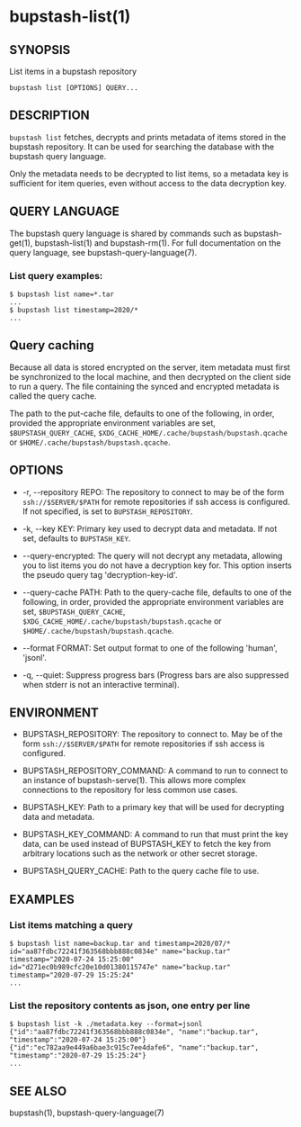 bupstash-list(1) 
===============

## SYNOPSIS

List items in a bupstash repository

`bupstash list [OPTIONS] QUERY... `

## DESCRIPTION

`bupstash list` fetches, decrypts and prints metadata of items stored
in the bupstash repository. It can be used for searching the database
with the bupstash query language. 

Only the metadata needs to be decrypted to list items, so a metadata key is sufficient
for item queries, even without access to the data decryption key.


## QUERY LANGUAGE

The bupstash query language is shared by commands such as bupstash-get(1), bupstash-list(1) and bupstash-rm(1).
For full documentation on the query language, see bupstash-query-language(7).

### List query examples:

```
$ bupstash list name=*.tar
...
$ bupstash list timestamp=2020/*
...
```

## Query caching

Because all data is stored encrypted on the server, item metadata must first be synchronized to the local machine,
and then decrypted on the client side to run a query. The file containing the synced and encrypted metadata
is called the query cache.

The path to the put-cache file, defaults to one of the following, in order, provided
the appropriate environment variables are set, `$BUPSTASH_QUERY_CACHE`,
`$XDG_CACHE_HOME/.cache/bupstash/bupstash.qcache` or `$HOME/.cache/bupstash/bupstash.qcache`.

## OPTIONS

* -r, --repository REPO:
  The repository to connect to may be of the form `ssh://$SERVER/$PATH` for
  remote repositories if ssh access is configured. If not specified, is set to `BUPSTASH_REPOSITORY`.

* -k, --key KEY:
  Primary key used to decrypt data and metadata. If not set, defaults
  to `BUPSTASH_KEY`.

* --query-encrypted:
  The query will not decrypt any metadata, allowing you to
  list items you do not have a decryption key for.
  This option inserts the pseudo query tag 'decryption-key-id'.
  
* --query-cache PATH:
  Path to the query-cache file, defaults to one of the following, in order, provided
  the appropriate environment variables are set, `$BUPSTASH_QUERY_CACHE`,
  `$XDG_CACHE_HOME/.cache/bupstash/bupstash.qcache` or `$HOME/.cache/bupstash/bupstash.qcache`.

* --format FORMAT:
  Set output format to one of the following 'human', 'jsonl'.

* -q, --quiet:
  Suppress progress bars (Progress bars are also suppressed when stderr
  is not an interactive terminal).

## ENVIRONMENT

* BUPSTASH_REPOSITORY:
  The repository to connect to. May be of the form `ssh://$SERVER/$PATH` for
  remote repositories if ssh access is configured.

* BUPSTASH_REPOSITORY_COMMAND:
  A command to run to connect to an instance of bupstash-serve(1). This 
  allows more complex connections to the repository for less common use cases.

* BUPSTASH_KEY:
  Path to a primary key that will be used for decrypting data and metadata.

* BUPSTASH_KEY_COMMAND:
  A command to run that must print the key data, can be used instead of BUPSTASH_KEY
  to fetch the key from arbitrary locations such as the network or other secret storage.

* BUPSTASH_QUERY_CACHE:
  Path to the query cache file to use.


## EXAMPLES

### List items matching a query

```
$ bupstash list name=backup.tar and timestamp=2020/07/* 
id="aa87fdbc72241f363568bbb888c0834e" name="backup.tar" timestamp="2020-07-24 15:25:00"
id="d271ec0b989cfc20e10d01380115747e" name="backup.tar" timestamp="2020-07-29 15:25:24"
...
```

### List the repository contents as json, one entry per line

```
$ bupstash list -k ./metadata.key --format=jsonl
{"id":"aa87fdbc72241f363568bbb888c0834e", "name":"backup.tar", "timestamp":"2020-07-24 15:25:00"}
{"id":"ec782aa9e449a6bae3c915c7ee4dafe6", "name":"backup.tar", "timestamp":"2020-07-29 15:25:24"}
...
```

## SEE ALSO

bupstash(1), bupstash-query-language(7)
